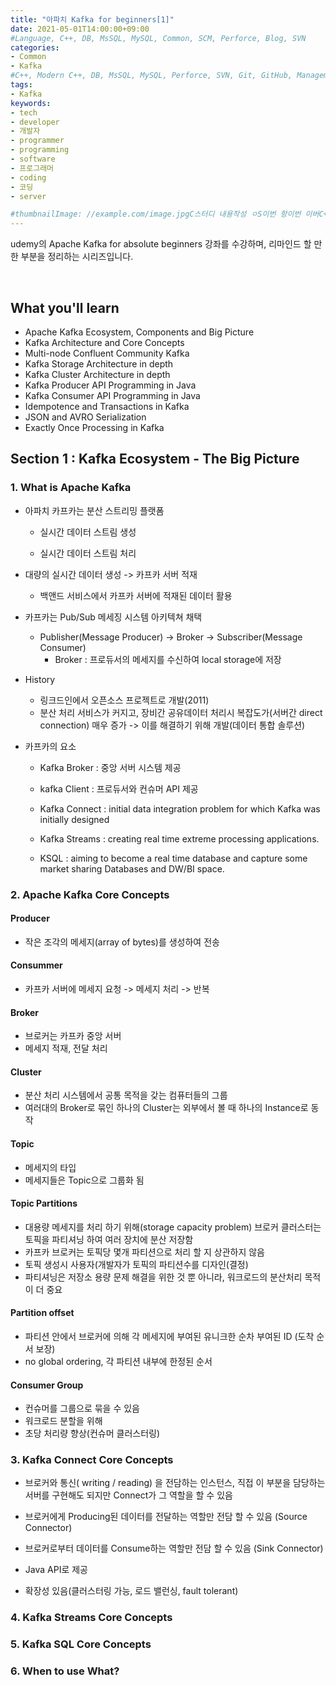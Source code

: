 ```yaml
---
title: "아파치 Kafka for beginners[1]"
date: 2021-05-01T14:00:00+09:00
#Language, C++, DB, MsSQL, MySQL, Common, SCM, Perforce, Blog, SVN
categories:
- Common
- Kafka
#C++, Modern C++, DB, MsSQL, MySQL, Perforce, SVN, Git, GitHub, Management, Blog, Hugo, Architecture
tags:
- Kafka
keywords:
- tech
- developer
- 개발자
- programmer
- programming
- software
- 프로그래머
- coding
- 코딩
- server

#thumbnailImage: //example.com/image.jpgC스터디 내용작성 ㅇS이번 항이번 이버C++ 대ude
---
```


udemy의 Apache Kafka for absolute beginners 강좌를 수강하며, 리마인드 할 만한 부분을 정리하는 시리즈입니다.

<!--more-->

​    

## What you'll learn

- Apache Kafka Ecosystem, Components and Big Picture
- Kafka Architecture and Core Concepts
- Multi-node Confluent Community Kafka
- Kafka Storage Architecture in depth
- Kafka Cluster Architecture in depth
- Kafka Producer API Programming in Java
- Kafka Consumer API Programming in Java
- Idempotence and Transactions in Kafka
- JSON and AVRO Serialization
- Exactly Once Processing in Kafka



## Section 1 : Kafka Ecosystem - The Big Picture

### 1. What is Apache Kafka

- 아파치 카프카는 분산 스트리밍 플랫폼

  - 실시간 데이터 스트림 생성

  - 실시간 데이터 스트림 처리

- 대량의 실시간 데이터 생성 -> 카프카 서버 적재
  - 백앤드 서비스에서 카프카 서버에 적재된 데이터 활용

- 카프카는 Pub/Sub 메세징 시스템 아키텍쳐 채택

  - Publisher(Message Producer) -> Broker -> Subscriber(Message Consumer)
    * Broker : 프로듀서의 메세지를 수신하여 local storage에 저장

- History

  - 링크드인에서 오픈소스 프로젝트로 개발(2011)
  - 분산 처리 서비스가 커지고, 장비간 공유데이터 처리시 복잡도가(서버간 direct connection) 매우 증가 -> 이를 해결하기 위해 개발(데이터 통합 솔루션)

- 카프카의 요소

  - Kafka Broker : 중앙 서버 시스템 제공
  - kafka Client : 프로듀서와 컨슈머 API 제공

  - Kafka Connect : initial data integration problem for which Kafka was initially designed
  - Kafka Streams : creating real time extreme processing applications.
  - KSQL : aiming to become a real time database and capture some market sharing Databases and DW/BI space.



### 2. Apache Kafka Core Concepts

#### Producer

- 작은 조각의 메세지(array of bytes)를 생성하여 전송

#### Consummer

- 카프카 서버에 메세지 요청 -> 메세지 처리 -> 반복

#### Broker

- 브로커는 카프카 중앙 서버
- 메세지 적재, 전달 처리

#### Cluster

- 분산 처리 시스템에서 공통 목적을 갖는 컴퓨터들의 그룹
- 여러대의 Broker로 묶인 하나의 Cluster는 외부에서 볼 때 하나의 Instance로 동작

#### Topic

- 메세지의 타입
- 메세지들은 Topic으로 그룹화 됨

#### Topic Partitions

- 대용량 메세지를 처리 하기 위해(storage capacity problem) 브로커 클러스터는 토픽을 파티셔닝 하여 여러 장치에 분산 저장함
- 카프카 브로커는 토픽당 몇개 파티션으로 처리 할 지 상관하지 않음
- 토픽 생성시 사용자(개발자가 토픽의 파티션수를 디자인(결정)
- 파티셔닝은 저장소 용량 문제 해결을 위한 것 뿐 아니라, 워크로드의 분산처리 목적이 더 중요

#### Partition offset

- 파티션 안에서 브로커에 의해 각 메세지에 부여된 유니크한 순차 부여된 ID (도착 순서 보장)
- no global ordering, 각 파티션 내부에 한정된 순서

#### Consumer Group

- 컨슈머를 그룹으로 묶을 수 있음
- 워크로드 분할을 위해
- 초당 처리량 향상(컨슈머 클러스터링)

  

### 3. Kafka Connect Core Concepts

- 브로커와 통신( writing / reading) 을 전담하는 인스턴스, 직접 이 부분을 담당하는 서버를 구현해도 되지만 Connect가 그 역할을 할 수 있음

- 브로커에게 Producing된 데이터를 전달하는 역할만 전담 할 수 있음 (Source Connector)
- 브로커로부터 데이터를 Consume하는 역할만 전담 할 수 있음 (Sink Connector)
- Java API로 제공
- 확장성 있음(클러스터링 가능, 로드 밸런싱, fault tolerant)




### 4. Kafka Streams Core Concepts

### 5. Kafka SQL Core Concepts

### 6. When to use What?

